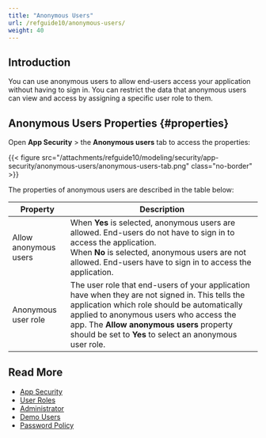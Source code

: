 ```yaml
---
title: "Anonymous Users"
url: /refguide10/anonymous-users/
weight: 40
---
```


## Introduction

You can use anonymous users to allow end-users access your application without having to sign in. You can restrict the data that anonymous users can view and access by assigning a specific user role to them. 

## Anonymous Users Properties {#properties}

Open **App Security** > the **Anonymous users** tab to access the properties:

{{< figure src="/attachments/refguide10/modeling/security/app-security/anonymous-users/anonymous-users-tab.png" class="no-border" >}}

The properties of anonymous users are described in the table below:

| Property              | Description                                                  |
| --------------------- | ------------------------------------------------------------ |
| Allow anonymous users | When **Yes** is selected, anonymous users are allowed. End-users do not have to sign in to access the application. <br />When **No** is selected, anonymous users are not allowed. End-users have to sign in to access the application. |
| Anonymous user role   | The user role that end-users of your application have when they are not signed in. This tells the application which role should be automatically applied to anonymous users who access the app. The **Allow anonymous users** property should be set to **Yes** to select an anonymous user role. |

## Read More

* [App Security](/refguide10/app-security/)
* [User Roles](/refguide10/user-roles/)
* [Administrator](/refguide10/administrator/)
* [Demo Users](/refguide10/demo-users/)
* [Password Policy](/refguide10/password-policy/)
